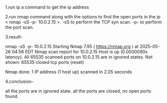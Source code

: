 1.run ip a command to get the ip address

2.run nmap command along with the options to find the open ports in the ip < nmap -sS  -p- 10.0.2.15 >. 
-sS to perform the TCP syn scan. -p- to perform the port scan.

3.result-

nmap -sS  -p- 10.0.2.15 
Starting Nmap 7.95 ( https://nmap.org ) at 2025-05-26 04:56 EDT
Nmap scan report for 10.0.2.15
Host is up (0.0000090s latency).
All 65535 scanned ports on 10.0.2.15 are in ignored states.
Not shown: 65535 closed tcp ports (reset)

Nmap done: 1 IP address (1 host up) scanned in 2.05 seconds

4.conclusion-

all the ports are in ignored state. all the ports are closed, no open ports found.

